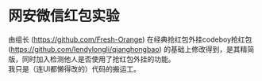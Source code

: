 # 网安微信红包实验  
由组长 (https://github.com/Fresh-Orange) 在经典抢红包外挂codeboy抢红包 (https://github.com/lendylongli/qianghongbao) 的基础上修改得到，是其精简版，同时加入检测他人是否使用了抢红包外挂的功能。  
我只是（连UI都懒得改的）代码的搬运工。
